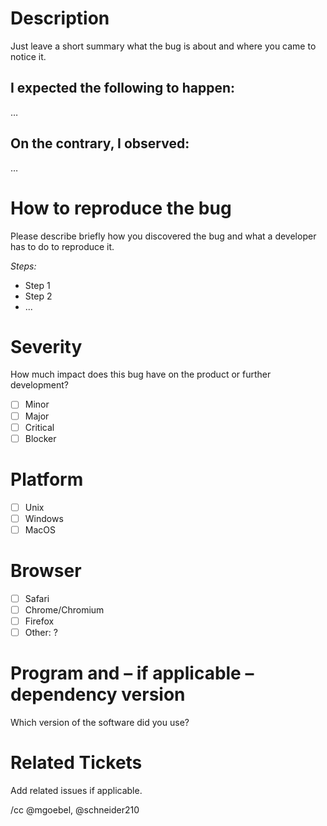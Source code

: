 # Description
Just leave a short summary what the bug is about and where you came to notice it.

## I expected the following to happen:
…

## On the contrary, I observed:
…

# How to reproduce the bug
Please describe briefly how you discovered the bug and what a developer has to do to reproduce it.

_Steps:_
  * Step 1
  * Step 2
  * ...

# Severity
How much impact does this bug have on the product or further development?
  * [ ] Minor
  * [ ] Major
  * [ ] Critical
  * [ ] Blocker

# Platform
  * [ ] Unix
  * [ ] Windows
  * [ ] MacOS

# Browser
  * [ ] Safari
  * [ ] Chrome/Chromium
  * [ ] Firefox
  * [ ] Other: ?

# Program and – if applicable – dependency version
Which version of the software did you use?

# Related Tickets
Add related issues if applicable.

/cc @mgoebel, @schneider210
